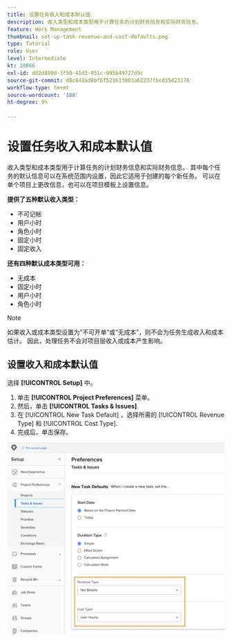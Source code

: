 ```yaml
---
title: 设置任务收入和成本默认值
description: 收入类型和成本类型用于计算任务的计划财务信息和实际财务信息。
feature: Work Management
thumbnail: set-up-task-revenue-and-cost-defaults.png
type: Tutorial
role: User
level: Intermediate
kt: 10066
exl-id: d82d889d-3f50-41d3-951c-995b49727d9c
source-git-commit: d0c842ad8bf6f52161f003a62237fbcd35d23176
workflow-type: tm+mt
source-wordcount: '188'
ht-degree: 9%

---
```


# 设置任务收入和成本默认值

收入类型和成本类型用于计算任务的计划财务信息和实际财务信息。 其中每个任务的默认信息可以在系统范围内设置，因此它适用于创建的每个新任务。 可以在单个项目上更改信息，也可以在项目模板上设置信息。

**提供了五种默认收入类型：**

* 不可记帐
* 用户小时
* 角色小时
* 固定小时
* 固定收入

**还有四种默认成本类型可用：**

* 无成本
* 固定小时
* 用户小时
* 角色小时

>[!NOTE]
>
>如果收入或成本类型设置为“不可开单”或“无成本”，则不会为任务生成收入和成本估计。 因此，处理任务不会对项目层收入或成本产生影响。

## 设置收入和成本默认值

选择 **[!UICONTROL Setup]** 中。

1. 单击 **[!UICONTROL Project Preferences]** 菜单。
1. 然后，单击 **[!UICONTROL Tasks & Issues]**.
1. 在 [!UICONTROL New Task Default] ，选择所需的 [!UICONTROL Revenue Type] 和 [!UICONTROL Cost Type].
1. 完成后，单击保存。

![设置收入和成本默认值的图像](assets/setting-up-finances-3.png)
